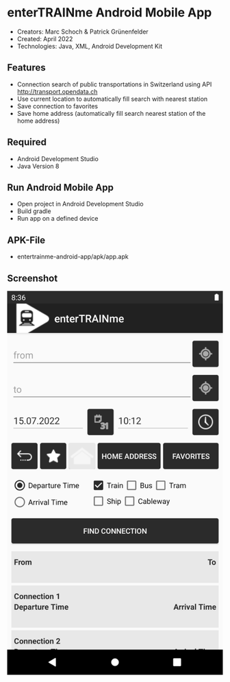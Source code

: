 # enterTRAINme Android Mobile App

- Creators: Marc Schoch & Patrick Grünenfelder
- Created: April 2022
- Technologies: Java, XML, Android Development Kit

## Features
- Connection search of public transportations in Switzerland using API http://transport.opendata.ch
- Use current location to automatically fill search with nearest station
- Save connection to favorites
- Save home address (automatically fill search nearest station of the home address)

## Required
- Android Development Studio
- Java Version 8

## Run Android Mobile App
- Open project in Android Development Studio
- Build gradle
- Run app on a defined device

## APK-File
- entertrainme-android-app/apk/app.apk

## Screenshot
![Alt text](/screenshot/screenshot-ui-android-app.png?raw=true "User Interface Android App")
